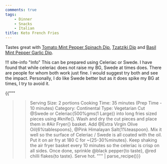 ```yaml
---
comments: true
tags:
    - Dinner
    - Snacks
    - Italian
title: Keto French Fries
---
```


Tastes great with [Tomato Mint Pepper Spinach Dip](../Dips/recipe_007_mint_spinach_dip.md), [Tzatziki Dip](../Dips/recipe_009_tzatziki_dip.md) and [Basil Mint Pepper Garlic Dip](../Dips/recipe_012_basil_mint_dip.md).

!!! site-info "Info"
    This can be prepared using Celeriac or Swede. I have found that while celeriac does not raise my BG, Swede at times does. There are people for whom both work just fine. I would suggest try both and see the impact. Personally, I do like Swede better but as it does spike my BG at times, I try to avoid it.

{{"""
>> Serving Size: 2 portions
>> Cooking Time: 35 minutes (Prep Time - 10 minutes)
>> Category: Continental
>> Type: Vegetarian
Cut @Swede or Celeriac{500%gms(1 Large)} into long fries sized pieces using #knife{}.
Wash and dry the cut pieces and place them in #Air Fryer{} basket.
Add @Extra Virgin Olive Oil{6%tablespoons}, @Pink Himalayan Salt{1%teaspoon}.
Mix it well so the surface of Celeriac / Swede is all coated with the oil.
Put it on air fry at 180 C for ~{25-30%minutes}.
Keep shaking the air fryer basket every 10 minutes so the celeriac is crisp on all sides.
Once done, sprinkle @black pepper{to taste}, @red chilli flakes{to taste}.
Serve hot.
""" | parse_recipe()}}
